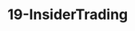 <!--
 * @Author: your name
 * @Date: 2021-02-06 13:51:07
 * @LastEditTime: 2021-02-06 14:08:35
 * @LastEditors: Please set LastEditors
 * @Description: In User Settings Edit
 * @FilePath: /vuepress-starter/docs/PersonalStyle/Code/BadCodes/19-InsiderTrading.md
-->
# 19-InsiderTrading